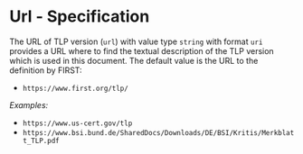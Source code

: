 # Url - Specification

The URL of TLP version (`url`) with value type `string` with format `uri` provides a URL where to find the textual description of the TLP version which is used in this document. The default value is the URL to the definition by FIRST:

* `https://www.first.org/tlp/`

*Examples:*

* `https://www.us-cert.gov/tlp`
* `https://www.bsi.bund.de/SharedDocs/Downloads/DE/BSI/Kritis/Merkblatt_TLP.pdf`
